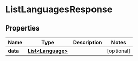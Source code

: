 

# ListLanguagesResponse



## Properties

| Name | Type | Description | Notes |
|------------ | ------------- | ------------- | -------------|
|**data** | [**List&lt;Language&gt;**](Language.md) |  |  [optional] |



